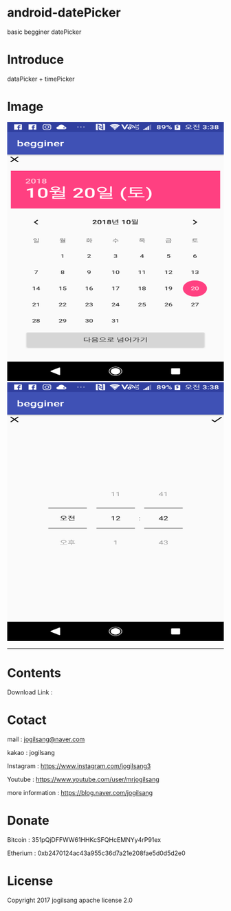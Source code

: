 # android-datePicker

basic begginer datePicker

Introduce
=============

dataPicker + timePicker

Image
=============
<center><img src="/1.png" width="960" height="600"></center>
<center><img src="/2.png" width="960" height="600"></center>

<hr/>

Contents
=============

Download Link : 


Cotact
=============

mail :
jogilsang@naver.com

kakao :
jogilsang

Instagram :
<https://www.instagram.com/jogilsang3>

Youtube :
<https://www.youtube.com/user/mrjogilsang>

more information : 
<https://blog.naver.com/jogilsang>

Donate
=============
Bitcoin : 351pQjDFFWW61HHKcSFQHcEMNYy4rP91ex

Etherium : 0xb2470124ac43a955c36d7a21e208fae5d0d5d2e0


License
=============
Copyright 2017 jogilsang apache license 2.0


